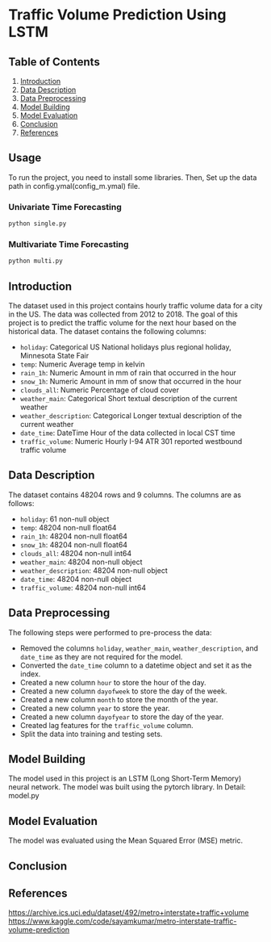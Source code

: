 # Traffic Volume Prediction Using LSTM

## Table of Contents

1. [Introduction](#introduction)
2. [Data Description](#data-description)
3. [Data Preprocessing](#data-preprocessing)
4. [Model Building](#model-building)
5. [Model Evaluation](#model-evaluation)
6. [Conclusion](#conclusion)
7. [References](#references)

## Usage

To run the project, you need to install some libraries.
Then, Set up the data path in config.ymal(config_m.ymal) file.


### Univariate Time Forecasting

```bash
python single.py
```

### Multivariate Time Forecasting

```bash
python multi.py
```

## Introduction

The dataset used in this project contains hourly traffic volume data for a city in the US. The data was collected from 2012 to 2018. The goal of this project is to predict the traffic volume for the next hour based on the historical data. The dataset contains the following columns:

- `holiday`: Categorical US National holidays plus regional holiday, Minnesota State Fair
- `temp`: Numeric Average temp in kelvin
- `rain_1h`: Numeric Amount in mm of rain that occurred in the hour
- `snow_1h`: Numeric Amount in mm of snow that occurred in the hour
- `clouds_all`: Numeric Percentage of cloud cover
- `weather_main`: Categorical Short textual description of the current weather
- `weather_description`: Categorical Longer textual description of the current weather
- `date_time`: DateTime Hour of the data collected in local CST time
- `traffic_volume`: Numeric Hourly I-94 ATR 301 reported westbound traffic volume

## Data Description

The dataset contains 48204 rows and 9 columns. The columns are as follows:

- `holiday`: 61 non-null object
- `temp`: 48204 non-null float64
- `rain_1h`: 48204 non-null float64
- `snow_1h`: 48204 non-null float64
- `clouds_all`: 48204 non-null int64
- `weather_main`: 48204 non-null object
- `weather_description`: 48204 non-null object
- `date_time`: 48204 non-null object
- `traffic_volume`: 48204 non-null int64

## Data Preprocessing

The following steps were performed to pre-process the data:

- Removed the columns `holiday`, `weather_main`, `weather_description`, and `date_time` as they are not required for the model.
- Converted the `date_time` column to a datetime object and set it as the index.
- Created a new column `hour` to store the hour of the day.
- Created a new column `dayofweek` to store the day of the week.
- Created a new column `month` to store the month of the year.
- Created a new column `year` to store the year.
- Created a new column `dayofyear` to store the day of the year.
- Created lag features for the `traffic_volume` column.
- Split the data into training and testing sets.

## Model Building

The model used in this project is an LSTM (Long Short-Term Memory) neural network. The model was built using the pytorch library.
In Detail: model.py

## Model Evaluation

The model was evaluated using the Mean Squared Error (MSE) metric.

## Conclusion

## References

https://archive.ics.uci.edu/dataset/492/metro+interstate+traffic+volume
https://www.kaggle.com/code/sayamkumar/metro-interstate-traffic-volume-prediction
